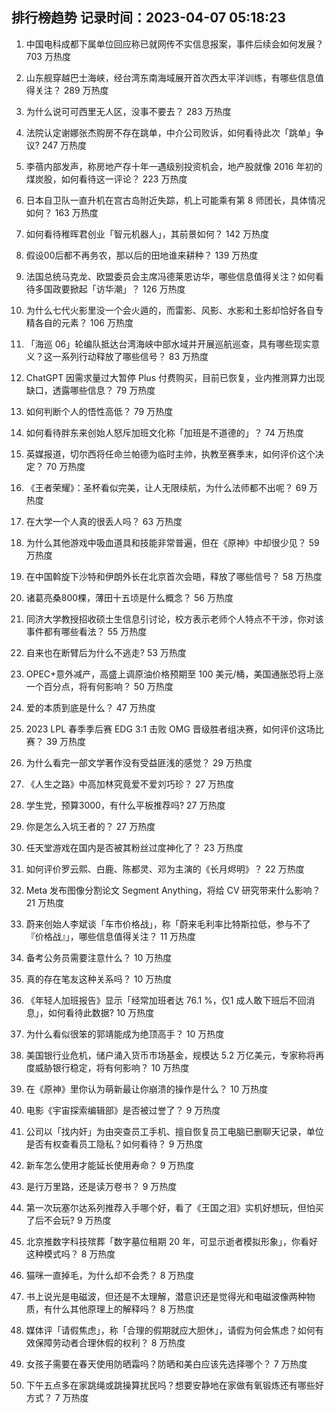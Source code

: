 
## 排行榜趋势 记录时间：2023-04-07 05:18:23
  
  1. 中国电科成都下属单位回应称已就网传不实信息报案，事件后续会如何发展？ 703 万热度
    
  2. 山东舰穿越巴士海峡，经台湾东南海域展开首次西太平洋训练，有哪些信息值得关注？ 289 万热度
    
  3. 为什么说可可西里无人区，没事不要去？ 283 万热度
    
  4. 法院认定谢娜张杰购房不存在跳单，中介公司败诉，如何看待此次「跳单」争议? 247 万热度
    
  5. 李蓓内部发声，称房地产存十年一遇级别投资机会，地产股就像 2016 年初的煤炭股，如何看待这一评论？ 223 万热度
    
  6. 日本自卫队一直升机在宫古岛附近失踪，机上可能乘有第 8 师团长，具体情况如何？ 163 万热度
    
  7. 如何看待稚晖君创业「智元机器人」，其前景如何？ 142 万热度
    
  8. 假设00后都不再务农，那以后的田地谁来耕种？ 139 万热度
    
  9. 法国总统马克龙、欧盟委员会主席冯德莱恩访华，哪些信息值得关注？如何看待多国政要掀起「访华潮」？ 126 万热度
    
  10. 为什么七代火影里没一个会火遁的，而雷影、风影、水影和土影却恰好各自专精各自的元素？ 106 万热度
    
  11. 「海巡 06」轮编队抵达台湾海峡中部水域并开展巡航巡查，具有哪些现实意义？这一系列行动释放了哪些信号？ 83 万热度
    
  12. ChatGPT 因需求量过大暂停 Plus 付费购买，目前已恢复，业内推测算力出现缺口，透露哪些信息？ 79 万热度
    
  13. 如何判断个人的悟性高低？ 79 万热度
    
  14. 如何看待胖东来创始人怒斥加班文化称「加班是不道德的」？ 74 万热度
    
  15. 英媒报道，切尔西将任命兰帕德为临时主帅，执教至赛季末，如何评价这个决定？ 70 万热度
    
  16. 《王者荣耀》：圣杯看似完美，让人无限续航，为什么法师都不出呢？ 69 万热度
    
  17. 在大学一个人真的很丢人吗？ 63 万热度
    
  18. 为什么其他游戏中吸血道具和技能非常普遍，但在《原神》中却很少见？ 59 万热度
    
  19. 在中国斡旋下沙特和伊朗外长在北京首次会晤，释放了哪些信号？ 58 万热度
    
  20. 诸葛亮桑800棵，薄田十五顷是什么概念？ 56 万热度
    
  21. 同济大学教授招收硕士生信息引讨论，校方表示老师个人特点不干涉，你对该事件都有哪些看法？ 55 万热度
    
  22. 自来也在断臂后为什么不逃走? 53 万热度
    
  23. OPEC+意外减产，高盛上调原油价格预期至 100 美元/桶，美国通胀恐将上涨一个百分点，将有何影响？ 50 万热度
    
  24. 爱的本质到底是什么？ 47 万热度
    
  25. 2023 LPL 春季季后赛 EDG 3:1 击败 OMG 晋级胜者组决赛，如何评价这场比赛？ 39 万热度
    
  26. 为什么看完一部文学著作没有受益匪浅的感觉？ 29 万热度
    
  27. 《人生之路》中高加林究竟爱不爱刘巧珍？ 27 万热度
    
  28. 学生党，预算3000，有什么平板推荐吗? 27 万热度
    
  29. 你是怎么入坑王者的？ 27 万热度
    
  30. 任天堂游戏在国内是否被其粉丝过度神化了？ 23 万热度
    
  31. 如何评价罗云熙、白鹿、陈都灵、邓为主演的《长月烬明》？ 22 万热度
    
  32. Meta 发布图像分割论文 Segment Anything，将给 CV 研究带来什么影响？ 21 万热度
    
  33. 蔚来创始人李斌谈「车市价格战」，称「蔚来毛利率比特斯拉低，参与不了『价格战』」，哪些信息值得关注？ 11 万热度
    
  34. 备考公务员需要注意什么？ 10 万热度
    
  35. 真的存在笔友这种关系吗？ 10 万热度
    
  36. 《年轻人加班报告》显示「经常加班者达 76.1 %，仅1 成人敢下班后不回消息」，如何看待此数据? 10 万热度
    
  37. 为什么看似很笨的郭靖能成为绝顶高手？ 10 万热度
    
  38. 美国银行业危机，储户涌入货币市场基金，规模达 5.2 万亿美元，专家称将再度威胁银行稳定，将有何影响？ 10 万热度
    
  39. 在《原神》里你认为萌新最让你崩溃的操作是什么？ 10 万热度
    
  40. 电影《宇宙探索编辑部》是否被过誉了？ 9 万热度
    
  41. 公司以「找内奸」为由突查员工手机、擅自恢复员工电脑已删聊天记录，单位是否有权查看员工隐私？如何看待？ 9 万热度
    
  42. 新车怎么使用才能延长使用寿命？ 9 万热度
    
  43. 是行万里路，还是读万卷书？ 9 万热度
    
  44. 第一次玩塞尔达系列推荐入手哪个好，看了《王国之泪》实机好想玩，但怕买了后不会玩? 9 万热度
    
  45. 北京推数字科技殡葬「数字墓位租期 20 年，可显示逝者模拟形象」，你看好这种模式吗？ 8 万热度
    
  46. 猫咪一直掉毛，为什么却不会秃？ 8 万热度
    
  47. 书上说光是电磁波，但还是不太理解，潜意识还是觉得光和电磁波像两种物质，有什么其他原理上的解释吗？ 8 万热度
    
  48. 媒体评「请假焦虑」，称「合理的假期就应大胆休」，请假为何会焦虑？如何有效保障劳动者合理休假的权利？ 8 万热度
    
  49. 女孩子需要在春天使用防晒霜吗？防晒和美白应该先选择哪个？ 7 万热度
    
  50. 下午五点多在家跳绳或跳操算扰民吗？想要安静地在家做有氧锻炼还有哪些好方式？ 7 万热度
    